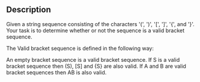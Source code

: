 ## Description
Given a string sequence consisting of the characters '(', ')', '[', ']', '{', and '}'. 
Your task is to determine whether or not the sequence is a valid bracket sequence.

The Valid bracket sequence is defined in the following way:

An empty bracket sequence is a valid bracket sequence.
If S is a valid bracket sequence then (S), [S] and {S} are also valid.
If A and B are valid bracket sequences then AB is also valid.